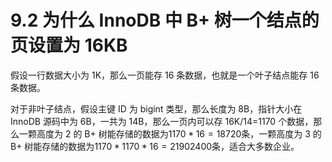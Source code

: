 # 9.2 为什么 InnoDB 中 B+ 树一个结点的页设置为 16KB

假设一行数据大小为 1K，那么一页能存 16 条数据，也就是一个叶子结点能存 16 条数据。

对于非叶子结点，假设主键 ID 为 bigint 类型，那么长度为 8B，指针大小在 InnoDB 源码中为 6B，一共为 14B，那么一页内可以存 16K/14=1170 个数据，那么一颗高度为 2 的 B+ 树能存储的数据为$1170*16=18720$条，一颗高度为 3 的 B+ 树能存储的数据为$1170*1170*16=21902400$条，适合大多数企业。 

